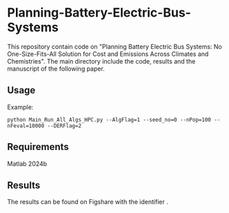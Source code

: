 # Planning-Battery-Electric-Bus-Systems
This repository contain code on "Planning Battery Electric Bus Systems: No One-Size-Fits-All Solution for Cost and Emissions Across Climates and Chemistries". The main directory include the code, results and the manuscript of the following paper.

## Usage

Example:
```
python Main_Run_All_Algs_HPC.py --AlgFlag=1 --seed_no=0 --nPop=100 --nFeval=10000 --DERFlag=2
```
## Requirements
Matlab 2024b

## Results
The results can be found on Figshare with the identifier .
